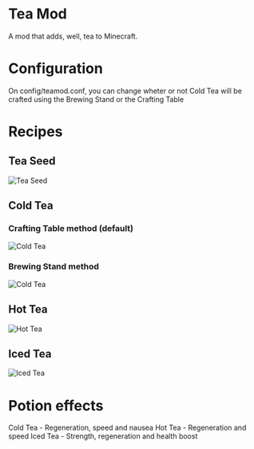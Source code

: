# Tea Mod
A mod that adds, well, tea to Minecraft.

# Configuration
On config/teamod.conf, you can change wheter or not Cold Tea will be crafted using the Brewing Stand or the Crafting Table
# Recipes
## Tea Seed
![Tea Seed](http://i.imgur.com/zPEfn4b.png)
## Cold Tea
### Crafting Table method (default)
![Cold Tea](http://i.imgur.com/undefined.png)
### Brewing Stand method
![Cold Tea](http://i.imgur.com/faFqjvc.png)
## Hot Tea
![Hot Tea](http://i.imgur.com/r45DJP9.png)
## Iced Tea
![Iced Tea](http://i.imgur.com/rpmLCnc.png)

# Potion effects
Cold Tea - Regeneration, speed and nausea
Hot Tea - Regeneration and speed
Iced Tea - Strength, regeneration and health boost
